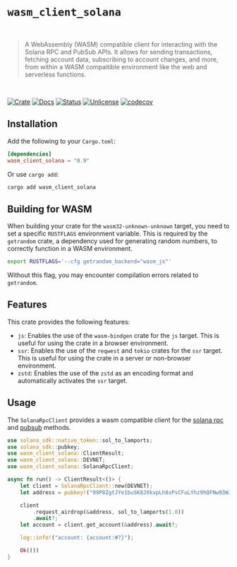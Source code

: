 # `wasm_client_solana`

<br />

> A WebAssembly (WASM) compatible client for interacting with the Solana RPC and PubSub APIs. It allows for sending transactions, fetching account data, subscribing to account changes, and more, from within a WASM compaitible environment like the web and serverless functions.

<br />

[![Crate][crate-image]][crate-link] [![Docs][docs-image]][docs-link] [![Status][ci-status-image]][ci-status-link] [![Unlicense][unlicense-image]][unlicense-link] [![codecov][codecov-image]][codecov-link]

## Installation

Add the following to your `Cargo.toml`:

```toml
[dependencies]
wasm_client_solana = "0.9"
```

Or use `cargo add`:

```bash
cargo add wasm_client_solana
```

## Building for WASM

When building your crate for the `wasm32-unknown-unknown` target, you need to set a specific `RUSTFLAGS` environment variable. This is required by the `getrandom` crate, a dependency used for generating random numbers, to correctly function in a WASM environment.

```bash
export RUSTFLAGS='--cfg getrandom_backend="wasm_js"'
```

Without this flag, you may encounter compilation errors related to `getrandom`.

## Features

This crate provides the following features:

- `js`: Enables the use of the `wasm-bindgen` crate for the `js` target. This is useful for using the crate in a browser environment.
- `ssr`: Enables the use of the `reqwest` and `tokio` crates for the `ssr` target. This is useful for using the crate in a server or non-browser environment.
- `zstd`: Enables the use of the `zstd` as an encoding format and automatically activates the `ssr` target.

## Usage

The `SolanaRpcClient` provides a wasm compatible client for the [solana rpc](https://solana.com/docs/rpc) and [pubsub](https://solana.com/docs/rpc/websocket) methods.

```rust
use solana_sdk::native_token::sol_to_lamports;
use solana_sdk::pubkey;
use wasm_client_solana::ClientResult;
use wasm_client_solana::DEVNET;
use wasm_client_solana::SolanaRpcClient;

async fn run() -> ClientResult<()> {
	let client = SolanaRpcClient::new(DEVNET);
	let address = pubkey!("99P8ZgtJYe1buSK8JXkvpLh8xPsCFuLYhz9hQFNw93WJ");

	client
		.request_airdrop(&address, sol_to_lamports(1.0))
		.await?;
	let account = client.get_account(&address).await?;

	log::info!("account: {account:#?}");

	Ok(())
}
```

[crate-image]: https://img.shields.io/crates/v/wasm_client_solana.svg
[crate-link]: https://crates.io/crates/wasm_client_solana
[docs-image]: https://docs.rs/wasm_client_solana/badge.svg
[docs-link]: https://docs.rs/wasm_client_solana/
[ci-status-image]: https://github.com/ifiokjr/wasm_solana/workflows/ci/badge.svg
[ci-status-link]: https://github.com/ifiokjr/wasm_solana/actions?query=workflow:ci
[unlicense-image]: https://img.shields.io/badge/license-Unlicence-blue.svg
[unlicense-link]: https://opensource.org/license/unlicense
[codecov-image]: https://codecov.io/github/ifiokjr/wasm_solana/graph/badge.svg?token=87K799Q78I
[codecov-link]: https://codecov.io/github/ifiokjr/wasm_solana

<!-- Auto-update: 2025-10-17T09:36:10.479936 -->
